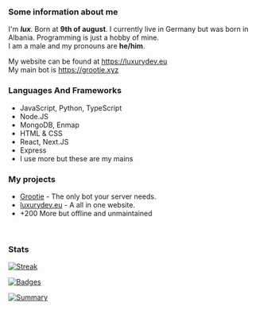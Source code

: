 ### Some information about me

I'm ***lux***. Born at **9th of august**. I currently live in Germany but was born in Albania. Programming is just a hobby of mine. <br />
I am a male and my pronouns are **he/him**. <br />
 
My website can be found at https://luxurydev.eu<br />
My main bot is https://grootie.xyz

### Languages And Frameworks
* JavaScript, Python, TypeScript
* Node.JS
* MongoDB, Enmap
* HTML & CSS
* React, Next.JS
* Express
* I use more but these are my mains


### My projects
- [Grootie](https://grootie.xyz) - The only bot your server needs. <br />
- [luxurydev.eu](https://luxurydev.eu) - A all in one website. <br>
- +200 More but offline and unmaintained
<br />

### Stats
[![Streak](https://github-readme-streak-stats.herokuapp.com/?user=alwaysluxury&hide_border=true&background=0D1117&currStreakLabel=FFFFFF&sideLabels=FFFFFF&currStreakNum=FFFFFF&dates=FFFFFF&sideNums=FFFFFF&fire=f04848&ring=f04848&stroke=FFFFFFFF)]()

[![Badges](https://github-readme-stats.vercel.app/api/top-langs/?username=alwaysluxury&theme=dark)]()

[![Summary](https://github-readme-stats-git-masterrstaa-rickstaa.vercel.app/api?username=alwaysluxury&theme=dark)]()
